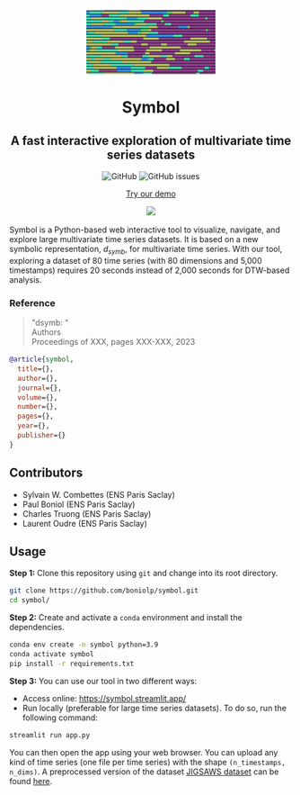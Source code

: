 <p align="center">
<img width="230" src="./figures/Symbol_logo.png"/>
</p>

<h1 align="center">Symbol</h1>
<h2 align="center">A fast interactive exploration of multivariate time series datasets</h2>

<div align="center">
<p>
<img alt="GitHub" src="https://img.shields.io/github/license/boniolp/symbol"> <img alt="GitHub issues" src="https://img.shields.io/github/issues/boniolp/symbol">
</p>
</div>

<p align="center"><a href="https://symbol.streamlit.app/">Try our demo</a></p>
<p align="center">
<img width="500" src="./figures/demo_capture.gif"/>
</p>

Symbol is a Python-based web interactive tool to visualize, navigate, and explore large multivariate time series datasets. It is based on a new symbolic representation, $d_{symb}$, for multivariate time series. With our tool, exploring a dataset of 80 time series (with 80 dimensions and 5,000 timestamps) requires 20 seconds instead of 2,000 seconds for DTW-based analysis.

### Reference

> "dsymb: "<br/>
> Authors<br/>
> Proceedings of XXX, pages XXX-XXX, 2023<br/>

```bibtex
@article{symbol,
  title={},
  author={},
  journal={},
  volume={},
  number={},
  pages={},
  year={},
  publisher={}
}
```

## Contributors

* Sylvain W. Combettes (ENS Paris Saclay)
* Paul Boniol (ENS Paris Saclay)
* Charles Truong (ENS Paris Saclay)
* Laurent Oudre (ENS Paris Saclay)


## Usage

**Step 1:** Clone this repository using `git` and change into its root directory.

```bash
git clone https://github.com/boniolp/symbol.git
cd symbol/
```

**Step 2:** Create and activate a `conda` environment and install the dependencies.

```bash
conda env create -n symbol python=3.9
conda activate symbol
pip install -r requirements.txt
```

**Step 3:** You can use our tool in two different ways: 

- Access online: https://symbol.streamlit.app/
- Run locally (preferable for large time series datasets). To do so, run the following command:

```bash
streamlit run app.py
```

You can then open the app using your web browser. You can upload any kind of time series (one file per time series) with the shape `(n_timestamps, n_dims)`.
A preprocessed version of the dataset [JIGSAWS dataset](https://cirl.lcsr.jhu.edu/research/hmm/datasets/jigsaws_release/) can be found [here](https://kiwi.cmla.ens-cachan.fr/index.php/s/ctEdTsz6sxPBxxX).


